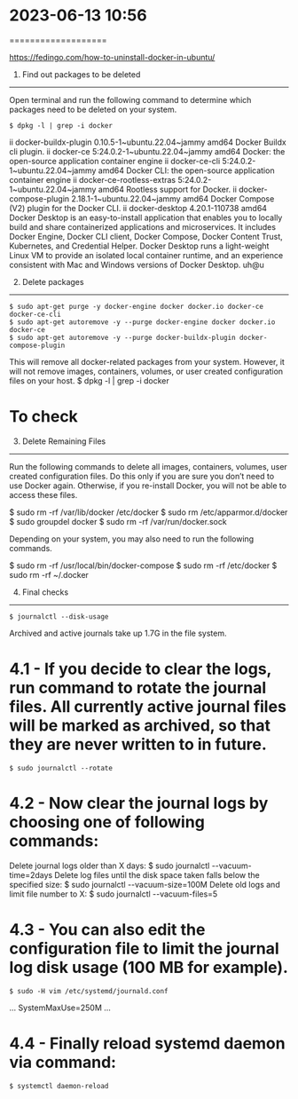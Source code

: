 # 2023-06-13  10:56
===================

https://fedingo.com/how-to-uninstall-docker-in-ubuntu/

1. Find out packages to be deleted
----------------------------------
Open terminal and run the following command to determine which packages need to be deleted on your system.

    $ dpkg -l | grep -i docker
ii  docker-buildx-plugin                  0.10.5-1~ubuntu.22.04~jammy                              amd64        Docker Buildx cli plugin.
ii  docker-ce                             5:24.0.2-1~ubuntu.22.04~jammy                            amd64        Docker: the open-source application container engine
ii  docker-ce-cli                         5:24.0.2-1~ubuntu.22.04~jammy                            amd64        Docker CLI: the open-source application container engine
ii  docker-ce-rootless-extras             5:24.0.2-1~ubuntu.22.04~jammy                            amd64        Rootless support for Docker.
ii  docker-compose-plugin                 2.18.1-1~ubuntu.22.04~jammy                              amd64        Docker Compose (V2) plugin for the Docker CLI.
ii  docker-desktop                        4.20.1-110738                                            amd64        Docker Desktop is an easy-to-install application that enables you to locally build and share containerized applications and microservices. It includes Docker Engine, Docker CLI client, Docker Compose, Docker Content Trust, Kubernetes, and Credential Helper. Docker Desktop runs a light-weight Linux VM to provide an isolated local container runtime, and an experience consistent with Mac and Windows versions of Docker Desktop.
uh@u


2. Delete packages
----------------------------------
    $ sudo apt-get purge -y docker-engine docker docker.io docker-ce docker-ce-cli
    $ sudo apt-get autoremove -y --purge docker-engine docker docker.io docker-ce
    $ sudo apt-get autoremove -y --purge docker-buildx-plugin docker-compose-plugin

This will remove all docker-related packages from your system. However, it will not remove images, containers, volumes, or user created configuration files on your host.
    $ dpkg -l | grep -i docker
# To check


3. Delete Remaining Files
----------------------------------
Run the following commands to delete all images, containers, volumes, user created configuration files. Do this only if you are sure you don’t need to use Docker again. Otherwise, if you re-install Docker, you will not be able to access these files.

$ sudo rm -rf /var/lib/docker /etc/docker
$ sudo rm /etc/apparmor.d/docker
$ sudo groupdel docker
$ sudo rm -rf /var/run/docker.sock

Depending on your system, you may also need to run the following commands.

$ sudo rm -rf /usr/local/bin/docker-compose
$ sudo rm -rf /etc/docker
$ sudo rm -rf ~/.docker


4. Final checks
----------------------------------
    $ journalctl --disk-usage
Archived and active journals take up 1.7G in the file system.
# 4.1 - If you decide to clear the logs, run command to rotate the journal files. All currently active journal files will be marked as archived, so that they are never written to in future.
    $ sudo journalctl --rotate
# 4.2 - Now clear the journal logs by choosing one of following commands:
Delete journal logs older than X days:
    $ sudo journalctl --vacuum-time=2days
Delete log files until the disk space taken falls below the specified size:
    $ sudo journalctl --vacuum-size=100M
Delete old logs and limit file number to X:
    $ sudo journalctl --vacuum-files=5
# 4.3 - You can also edit the configuration file to limit the journal log disk usage (100 MB for example).
    $ sudo -H vim /etc/systemd/journald.conf
...
SystemMaxUse=250M
...

# 4.4 - Finally reload systemd daemon via command:

    $ systemctl daemon-reload

